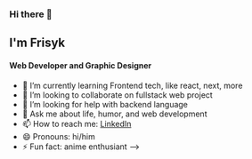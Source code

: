 ### Hi there 👋

## I'm Frisyk
#### Web Developer and Graphic Designer

- 🌱 I’m currently learning Frontend tech, like react, next, more
- 👯 I’m looking to collaborate on fullstack web project
- 🤔 I’m looking for help with backend language
- 💬 Ask me about life, humor, and web development
- 📫 How to reach me: [LinkedIn](https://www.linkedin.com/in/frisnadi-nurul-huda-883334247/)
- 😄 Pronouns: hi/him
- ⚡ Fun fact: anime enthusiant
-->
